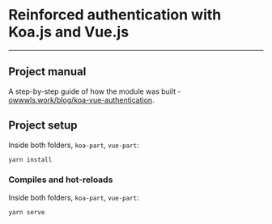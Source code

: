 # Reinforced authentication with Koa.js and Vue.js
***
## Project manual
A step-by-step guide of how the module was built - [owwwls.work/blog/koa-vue-authentication](http://owwwls.work/blog/koa-vue-authentication).
## Project setup
Inside both folders, `koa-part`, `vue-part`:
```
yarn install
```
### Compiles and hot-reloads
Inside both folders, `koa-part`, `vue-part`:
```
yarn serve
```

